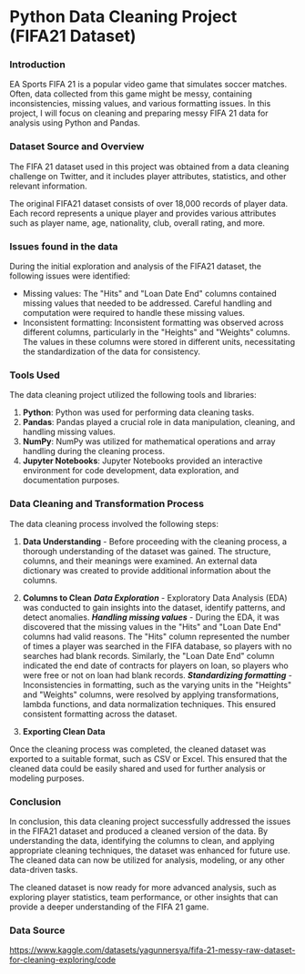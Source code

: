 # Python Data Cleaning Project (FIFA21 Dataset)

### Introduction

EA Sports FIFA 21 is a popular video game that simulates soccer matches. Often, data collected from this game might be messy, containing inconsistencies, missing values, and various formatting issues. In this project, I will focus on cleaning and preparing messy FIFA 21 data for analysis using Python and Pandas.

### Dataset Source and Overview

The FIFA 21 dataset used in this project was obtained from a data cleaning challenge on Twitter, and it includes player attributes, statistics, and other relevant information.

The original FIFA21 dataset consists of over 18,000 records of player data. Each record represents a unique player and provides various attributes such as player name, age, nationality, club, overall rating, and more.

### Issues found in the data

During the initial exploration and analysis of the FIFA21 dataset, the following issues were identified:

- Missing values: The "Hits" and "Loan Date End" columns contained missing values that needed to be addressed. Careful handling and computation were required to handle these missing values.
- Inconsistent formatting: Inconsistent formatting was observed across different columns, particularly in the "Heights" and "Weights" columns. The values in these columns were stored in different units, necessitating the standardization of the data for consistency.

### Tools Used

The data cleaning project utilized the following tools and libraries:

1. **Python**: Python was used for performing data cleaning tasks.
2. **Pandas**: Pandas played a crucial role in data manipulation, cleaning, and handling missing values.
3. **NumPy**: NumPy was utilized for mathematical operations and array handling during the cleaning process.
4. **Jupyter Notebooks**: Jupyter Notebooks provided an interactive environment for code development, data exploration, and documentation purposes.

### Data Cleaning and Transformation Process

The data cleaning process involved the following steps:
1. **Data Understanding** - Before proceeding with the cleaning process, a thorough understanding of the dataset was gained. The structure, columns, and their meanings were examined. An external data dictionary was created to provide additional information about the columns.
2. **Columns to Clean**
***Data Exploration*** - Exploratory Data Analysis (EDA) was conducted to gain insights into the dataset, identify patterns, and detect anomalies.
***Handling missing values*** - During the EDA, it was discovered that the missing values in the "Hits" and "Loan Date End" columns had valid reasons. The "Hits" column represented the number of times a player was searched in the FIFA database, so players with no searches had blank records. Similarly, the "Loan Date End" column indicated the end date of contracts for players on loan, so players who were free or not on loan had blank records.
***Standardizing formatting*** - Inconsistencies in formatting, such as the varying units in the "Heights" and "Weights" columns, were resolved by applying transformations, lambda functions, and data normalization techniques. This ensured consistent formatting across the dataset.

3. **Exporting Clean Data**

Once the cleaning process was completed, the cleaned dataset was exported to a suitable format, such as CSV or Excel. This ensured that the cleaned data could be easily shared and used for further analysis or modeling purposes.

### Conclusion

In conclusion, this data cleaning project successfully addressed the issues in the FIFA21 dataset and produced a cleaned version of the data. By understanding the data, identifying the columns to clean, and applying appropriate cleaning techniques, the dataset was enhanced for future use. The cleaned data can now be utilized for analysis, modeling, or any other data-driven tasks.

The cleaned dataset is now ready for more advanced analysis, such as exploring player statistics, team performance, or other insights that can provide a deeper understanding of the FIFA 21 game.

### Data Source

https://www.kaggle.com/datasets/yagunnersya/fifa-21-messy-raw-dataset-for-cleaning-exploring/code



